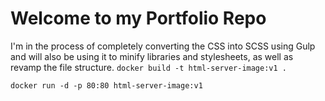 # Welcome to my Portfolio Repo
I'm in the process of completely converting the CSS into SCSS using Gulp and will also be using it to minify libraries and stylesheets, as well as revamp the file structure.
```docker build -t html-server-image:v1 .```

```docker run -d -p 80:80 html-server-image:v1```
